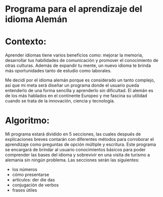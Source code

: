 # Programa para el aprendizaje del idioma Alemán

# Contexto:
Aprender idiomas tiene varios beneficios como: mejorar la memoria, desarrollar tus habilidades de comunicación y promover el conocimiento de otras culturas. Además de expandir tu mente, un nuevo idioma te brinda más oportunidades tanto de estudio como laborales. 

Me decidí por el idioma alemán porque es considerado un tanto complejo, así que mi meta será diseñar un programa donde el usuario pueda entenderlo de una forma sencilla y aprenderlo sin dificultad. El alemán es de los más hablados en el continente Europeo y me fascina su utilidad cuando se trata de la innovación, ciencia  y tecnología. 

# Algoritmo:
Mi programa estará dividido en 5 secciones, las cuales después de explicaciones breves contarán con diferentes métodos para corroborar el  aprendizaje como preguntas de opción múltiple y escritura. Este programa se encargará de brindar al usuario conocimientos básicos para poder comprender las bases del idioma y sobrevivir en una visita de turismo a alemania sin ningún problema. Las secciones serán las siguientes:
- los números
- cómo presentarse
- artículos: der die das 
- conjugación de verbos 
- frases útiles 

